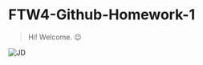 # FTW4-Github-Homework-1
> Hi! Welcome. :wink:

![JD](https://user-images.githubusercontent.com/70535615/92020135-452bf580-ed8a-11ea-8887-8e1950e8fc14.jpg)
